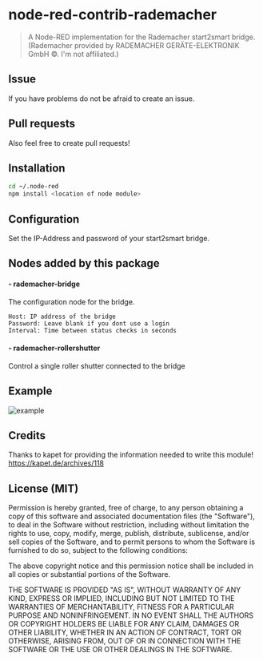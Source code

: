 # node-red-contrib-rademacher

> A Node-RED implementation for the Rademacher start2smart bridge.
> (Rademacher provided by RADEMACHER GERÄTE-ELEKTRONIK GmbH &copy;. I'm not affiliated.)



## Issue

If you have problems do not be afraid to create an issue.

## Pull requests

Also feel free to create pull requests!


## Installation

```sh
cd ~/.node-red
npm install <location of node module>
```

## Configuration

Set the IP-Address and password of your start2smart bridge.


## Nodes added by this package

#### - rademacher-bridge

The configuration node for the bridge.

```
Host: IP address of the bridge
Password: Leave blank if you dont use a login
Interval: Time between status checks in seconds
```

#### - rademacher-rollershutter

Control a single roller shutter connected to the bridge

## Example
![example](https://user-images.githubusercontent.com/10551698/135700284-e542398e-b9f2-4ffe-bd59-81c92b994c64.PNG)

## Credits

Thanks to kapet for providing the information needed to write this module!
https://kapet.de/archives/118

License (MIT)
-------------

Permission is hereby granted, free of charge, to any person obtaining a copy of this software and associated documentation files (the "Software"), to deal in the Software without restriction, including without limitation the rights to use, copy, modify, merge, publish, distribute, sublicense, and/or sell copies of the Software, and to permit persons to whom the Software is furnished to do so, subject to the following conditions:

The above copyright notice and this permission notice shall be included in all copies or substantial portions of the Software.

THE SOFTWARE IS PROVIDED "AS IS", WITHOUT WARRANTY OF ANY KIND, EXPRESS OR IMPLIED, INCLUDING BUT NOT LIMITED TO THE WARRANTIES OF MERCHANTABILITY, FITNESS FOR A PARTICULAR PURPOSE AND NONINFRINGEMENT. IN NO EVENT SHALL THE AUTHORS OR COPYRIGHT HOLDERS BE LIABLE FOR ANY CLAIM, DAMAGES OR OTHER LIABILITY, WHETHER IN AN ACTION OF CONTRACT, TORT OR OTHERWISE, ARISING FROM, OUT OF OR IN CONNECTION WITH THE SOFTWARE OR THE USE OR OTHER DEALINGS IN THE SOFTWARE.
